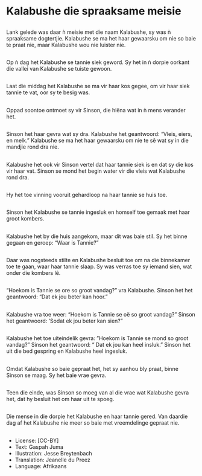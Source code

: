 # Kalabushe die spraaksame meisie

##
Lank gelede was daar ǹ meisie met
die naam Kalabushe, sy was ǹ
spraaksame dogtertjie. Kalabushe
se ma het haar gewaarsku om nie
so baie te praat nie, maar
Kalabushe wou nie luister nie.

##
Op ǹ dag het Kalabushe se tannie
siek geword. Sy het in ǹ dorpie
oorkant die vallei van Kalabushe se
tuiste gewoon.

##
Laat die middag het Kalabushe se
ma vir haar kos gegee, om vir haar
siek tannie te vat, oor sy te besig
was.

##
Oppad soontoe ontmoet sy vir
Sinson, die hiëna wat in ǹ mens
verander het.

##
Sinson het haar gevra wat sy dra.
Kalabushe het geantwoord: “Vleis,
eiers, en melk.” Kalabushe se ma
het haar gewaarsku om nie te sê
wat sy in die mandjie rond dra nie.

##
Kalabushe het ook vir Sinson vertel
dat haar tannie siek is en dat sy die
kos vir haar vat. Sinson se mond
het begin water vir die vleis wat
Kalabushe rond dra.

##
Hy het toe vinning vooruit
gehardloop na haar tannie se huis
toe.

##
Sinson het Kalabushe se tannie
ingesluk en homself toe gemaak
met haar groot kombers.

##
Kalabushe het by die huis
aangekom, maar dit was baie stil.
Sy het binne gegaan en geroep:
“Waar is Tannie?”

##
Daar was nogsteeds stilte en
Kalabushe besluit toe om na die
binnekamer toe te gaan, waar haar
tannie slaap. Sy was verras toe sy
iemand sien, wat onder die kombers
lê.

##
“Hoekom is Tannie se ore so groot
vandag?” vra Kalabushe. Sinson het
het geantwoord: “Dat ek jou beter
kan hoor.”

##
Kalabushe vra toe weer: “Hoekom is
Tannie se oë so groot vandag?”
Sinson het geantwoord: ‘Sodat ek
jou beter kan sien?”

##
Kalabushe het toe uiteindelik gevra:
”Hoekom is Tannie se mond so
groot vandag?” Sinson het
geantwoord: “ Dat ek jou kan heel
insluk.” Sinson het uit die bed
gespring en Kalabushe heel
ingesluk.

##
Omdat Kalabushe so baie gepraat
het, het sy aanhou bly praat, binne
Sinson se maag. Sy het baie vrae
gevra.

##
Teen die einde, was Sinson so moeg
van al die vrae wat Kalabushe gevra
het, dat hy besluit het om haar uit
te spoeg.

##
Die mense in die dorpie het
Kalabushe en haar tannie gered.
Van daardie dag af het Kalabushe
nie meer so baie met vreemdelinge
gepraat nie.

##
* License: [CC-BY]
* Text: Gaspah Juma
* Illustration: Jesse Breytenbach
* Translation: Jeanelle du Preez
* Language: Afrikaans
